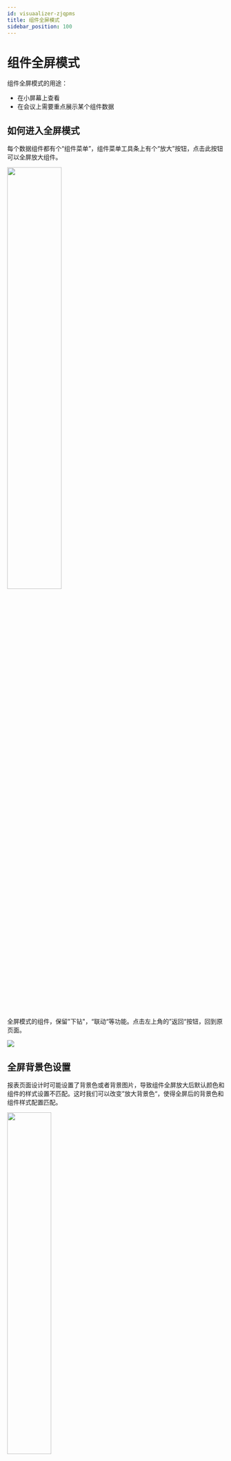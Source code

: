 ```yaml
---
id: visuaalizer-zjqpms
title: 组件全屏模式
sidebar_position: 100
---
```

# 组件全屏模式

组件全屏模式的用途：

- 在小屏幕上查看
- 在会议上需要重点展示某个组件数据

## 如何进入全屏模式

每个数据组件都有个“组件菜单”，组件菜单工具条上有个“放大”按钮，点击此按钮可以全屏放大组件。

<div align="left"><img src="../../static/img/datafor/visualizer/image-20220908131603912.png"  width="50%" /></div>

全屏模式的组件，保留"下钻"，“联动“等功能。点击左上角的”返回“按钮，回到原页面。

<div align="left"><img src="../../static/img/datafor/visualizer/image-20220908131826722.png"   /></div>



## 全屏背景色设置

报表页面设计时可能设置了背景色或者背景图片，导致组件全屏放大后默认颜色和组件的样式设置不匹配。这时我们可以改变”放大背景色“，使得全屏后的背景色和组件样式配置匹配。

<div align="left"><img src="../../static/img/datafor/visualizer/image-20220908132355414.png"  width="45%" /></div>

比如页面：

<div align="left"><img src="../../static/img/datafor/visualizer/image-20220908132838019.png"  width="67%" /></div>

组件默认的放大背景色是白色。我们发现组件的文字颜色看不清。

<div align="left"><img src="../../static/img/datafor/visualizer/image-20220908133635599.png"   /></div>

这时候需要修改”放大背景色“。我们将组件”放大背景色“修改成和主页面背景色一样的深颜色。

<div align="left"><img src="../../static/img/datafor/visualizer/image-20220908133840536.png"   /></div>



